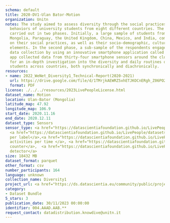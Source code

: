 ```yaml
---
schema: default
title: 2020-DV1-Ulan Bator-Motion
organization: Unitn
notes: The study aimed to assess diversity through the social practices and daily
  behaviors of university students from eight different countries. The research was
  carried out in two phases. Initially, a large sample of students from Denmark, Italy,
  Mongolia, Paraguay, the United Kingdom, China, Mexico, and India, completed a survey
  on their social practices, as well as their socio-demographic, cultural, and psychological
  elements. In the second phase, a sub-sample of the respondents engaged in a four-week
  data collection by using an innovative smartphone application called iLog. This
  app collected data from thirty-four smartphone sensors around the clock, allowing
  for an in-depth investigation into the diversity and daily routines of university
  students across countries, both synchronically and diachronically.
resources:
- name: 2022_WeNet_Diversity1_Technical-Report(2020-2021)
  url: https://drive.google.com/file/d/1TMrjkAEWRZ5xhETJKOCnERgh_Z06PO2E/view?usp=drive_link
  format: PDF
license: ./../../resources/2023LivePeopleLicense.html
dataset_name: Motion
location: Ulan-Bator (Mongolia)
latitude_map: 47.92
longitude_map: 106.9
start_date: 2020.11.16
end_date: 2020.12.11
dataset_type: Sensors
sensor_type: <a href="https://datascientiafoundation.github.io/LivePeople/datasets/2020-DV1-Ulan%20Bator-Accelerometer%20Event/">accelerometer</a>,
  <a href="https://datascientiafoundation.github.io/LivePeople/datasets/2020-DV1-Ulan%20Bator-Activities%20Per%20Label/">activities
  per label</a>,<a href="https://datascientiafoundation.github.io/LivePeople/datasets/2020-DV1-Ulan%20Bator-Activities%20Per%20Time/">
  activities per time </a>, <a href="https://datascientiafoundation.github.io/LivePeople/datasets/2020-DV1-Ulan%20Bator-Step%20Counter%20Event/">step
  counter</a>,  <a href="https://datascientiafoundation.github.io/LivePeople/datasets/2020-DV1-Ulan%20Bator-Step%20Detector%20Event/">step
  detector</a>
size: 18432 MB
dataset_format: parquet
other_format: csv
number_participants: 164
language: unknown
collection_name: Diversity1
project_url: <a href="https://ds.datascientia.eu/community/public/projects/f6bfbca4-fbe7-488f-bcf1-a66ac1f5a93a">https://ds.datascientia.eu/community/public/projects/f6bfbca4-fbe7-488f-bcf1-a66ac1f5a93a</a>
category:
- Dataset Bundle
5_stars: 3
publication_date: 30/11/2023 00:00:00
identifier: 004.AAAD.AAB.**
request_contact: datadistribution.knowdive@unitn.it
---
```


